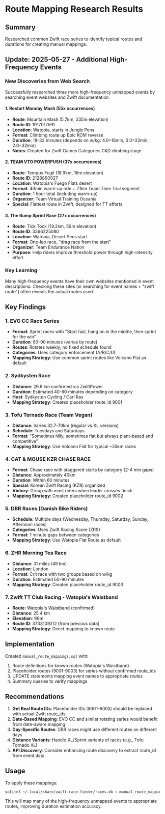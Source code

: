 # Route Mapping Research Results

## Summary

Researched common Zwift race series to identify typical routes and durations for creating manual mappings.

## Update: 2025-05-27 - Additional High-Frequency Events

### New Discoveries from Web Search

Successfully researched three more high-frequency unmapped events by searching event websites and Zwift documentation:

#### 1. Restart Monday Mash (55x occurrences)
- **Route**: Mountain Mash (5.7km, 335m elevation)  
- **Route ID**: 1917017591
- **Location**: Watopia, starts in Jungle Pens
- **Format**: Climbing route up Epic KOM reverse
- **Duration**: 18-32 minutes (depends on w/kg: 4.0=18min, 3.0=22min, 2.0=32min)
- **Notes**: Created for Zwift Games Categories C&D climbing stage

#### 2. TEAM VTO POWERPUSH (37x occurrences)
- **Route**: Tempus Fugit (18.9km, 16m elevation)
- **Route ID**: 2128890027  
- **Location**: Watopia's Fuego Flats desert
- **Format**: 40min warm-up ride + 7.1km Team Time Trial segment
- **Duration**: 1 hour total (including warm-up)
- **Organizer**: Team Virtual Training Oceania
- **Special**: Flattest route in Zwift, designed for TT efforts

#### 3. The Bump Sprint Race (27x occurrences)
- **Route**: Tick Tock (19.2km, 59m elevation)
- **Route ID**: 3366225080
- **Location**: Watopia, Desert Pens start
- **Format**: One-lap race, "drag race from the start"
- **Organizer**: Team Endurance Nation
- **Purpose**: Help riders improve threshold power through high-intensity effort

### Key Learning
Many high-frequency events have their own websites mentioned in event descriptions. Checking these sites (or searching for event names + "zwift route") often reveals the actual routes used.

## Key Findings

### 1. EVO CC Race Series
- **Format**: Sprint races with "Start fast, hang on in the middle, then sprint for the win"
- **Duration**: 60-90 minutes (varies by route)
- **Routes**: Rotates weekly, no fixed schedule found
- **Categories**: Uses category enforcement (A/B/C/D)
- **Mapping Strategy**: Use common sprint routes like Volcano Flat as default

### 2. Sydkysten Race
- **Distance**: 29.6 km confirmed via ZwiftPower
- **Duration**: Estimated 40-60 minutes depending on category
- **Host**: Sydkysten Cycling / Carl Ras
- **Mapping Strategy**: Created placeholder route_id 9001

### 3. Tofu Tornado Race (Team Vegan)
- **Distance**: Varies 32.7-70km (regular vs XL versions)
- **Schedule**: Tuesdays and Saturdays
- **Format**: "Sometimes hilly, sometimes flat but always plant-based and competitive"
- **Mapping Strategy**: Use Volcano Flat for typical ~35km races

### 4. CAT & MOUSE KZR CHASE RACE
- **Format**: Chase race with staggered starts by category (2-4 min gaps)
- **Distance**: Approximately 40km
- **Duration**: Within 60 minutes
- **Special**: Korean Zwift Racing (KZR) organized
- **Victory**: Group with most riders when leader crosses finish
- **Mapping Strategy**: Created placeholder route_id 9002

### 5. DBR Races (Danish Bike Riders)
- **Schedule**: Multiple days (Wednesday, Thursday, Saturday, Sunday, Afternoon races)
- **Categories**: Uses Zwift Racing Score (ZRS)
- **Format**: 1 minute gaps between categories
- **Mapping Strategy**: Use Watopia Flat Route as default

### 6. ZHR Morning Tea Race
- **Distance**: 31 miles (49 km)
- **Location**: London
- **Format**: Crit race with two groups based on w/kg
- **Duration**: Estimated 60-90 minutes
- **Mapping Strategy**: Created placeholder route_id 9003

### 7. Zwift TT Club Racing - Watopia's Waistband
- **Route**: Watopia's Waistband (confirmed)
- **Distance**: 25.4 km
- **Elevation**: 96m
- **Route ID**: 3733109212 (from previous data)
- **Mapping Strategy**: Direct mapping to known route

## Implementation

Created `manual_route_mappings.sql` with:
1. Route definitions for known routes (Watopia's Waistband)
2. Placeholder routes (9001-9003) for series without confirmed route_ids
3. UPDATE statements mapping event names to appropriate routes
4. Summary queries to verify mappings

## Recommendations

1. **Get Real Route IDs**: Placeholder IDs (9001-9003) should be replaced with actual Zwift route_ids
2. **Date-Based Mapping**: EVO CC and similar rotating series would benefit from date-aware mapping
3. **Day-Specific Routes**: DBR races might use different routes on different days
4. **Distance Variants**: Handle XL/Sprint variants of races (e.g., Tofu Tornado XL)
5. **API Discovery**: Consider enhancing route discovery to extract route_id from event data

## Usage

To apply these mappings:
```bash
sqlite3 ~/.local/share/zwift-race-finder/races.db < manual_route_mappings.sql
```

This will map many of the high-frequency unmapped events to appropriate routes, improving duration estimation accuracy.